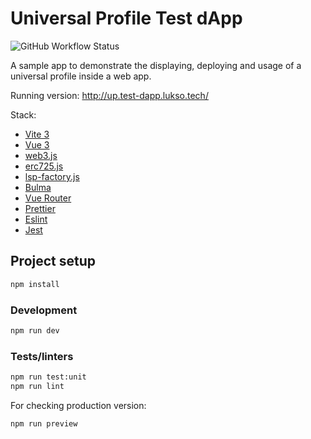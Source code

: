 # Universal Profile Test dApp

![GitHub Workflow Status](https://img.shields.io/github/workflow/status/lukso-network/universalprofile-test-dapp/Build%20and%20Test?label=tests)

A sample app to demonstrate the displaying, deploying and usage of a universal profile inside a web app.

Running version: <http://up.test-dapp.lukso.tech/>

Stack:

- [Vite 3](https://vitejs.dev/guide/)
- [Vue 3](https://vuejs.org/guide/introduction.html)
- [web3.js](https://web3js.readthedocs.io/)
- [erc725.js](https://docs.lukso.tech/tools/erc725js/getting-started/)
- [lsp-factory.js](https://docs.lukso.tech/tools/lsp-factoryjs/getting-started/)
- [Bulma](https://bulma.io/)
- [Vue Router](https://github.com/vuejs/router)
- [Prettier](https://prettier.io/)
- [Eslint](https://eslint.org/)
- [Jest](https://jestjs.io/)

## Project setup

```sh
npm install
```

### Development

```sh
npm run dev
```

### Tests/linters

```sh
npm run test:unit
npm run lint
```

For checking production version:

```sh
npm run preview
```
